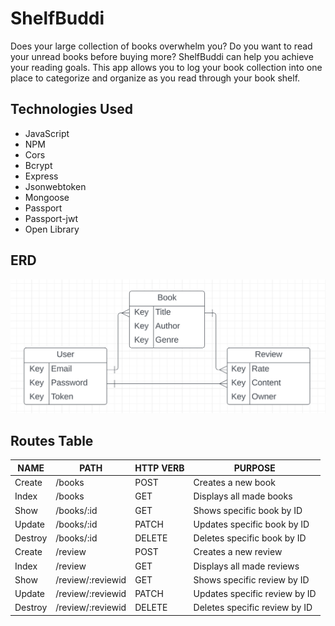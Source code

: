 # ShelfBuddi
Does your large collection of books overwhelm you? Do you want to read your unread books before buying more? ShelfBuddi can help you achieve your reading goals. This app allows you to log your book collection into one place to categorize and organize as you read through your book shelf.

## Technologies Used
* JavaScript
* NPM
* Cors
* Bcrypt
* Express
* Jsonwebtoken
* Mongoose
* Passport
* Passport-jwt
* Open Library

## ERD

!["ERD"](Images/ERD.png)

## Routes Table

|   NAME   |    PATH      |  HTTP VERB  |            PURPOSE           |
| -------- | ------------ | ----------- | ---------------------------- |
| Create   |  /books      |   POST      | Creates a new book           |
| Index    |  /books      |   GET       | Displays all made books      |
| Show     |  /books/:id  |   GET       | Shows specific book by ID    |
| Update   |  /books/:id  |   PATCH     | Updates specific book by ID  |
| Destroy  |  /books/:id  |   DELETE    | Deletes specific book by ID  |
| Create   |  /review      |   POST      | Creates a new review           |
| Index    |  /review      |   GET       | Displays all made reviews      |
| Show     |  /review/:reviewid  |   GET       | Shows specific review by ID    |
| Update   |  /review/:reviewid  |   PATCH     | Updates specific review by ID  |
| Destroy  |  /review/:reviewid  |   DELETE    | Deletes specific review by ID  |
